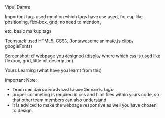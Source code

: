 Vipul Damre

Important tags used
		mention which tags have use used, 
    for e.g. like positioning, flex-box, grid, 
		no need to mention <img>, <p> etc. basic markup tags

Techstack used 
		HTML5, CSS3, (fontawesome animate.js clippy googleFonts)

Screenshot:
		of webpage you designed (display where which css is used like flexbox, grid, little bit description)

Yours Learning 
  (what have you learnt from this)

Important Note:
  + Team members are adviced to use Semantic tags
  + proper commeting is required in css and html files within yours code, so that other team members can also understand
  + it is adviced to make the webpage responsive as well you have chosen to design.